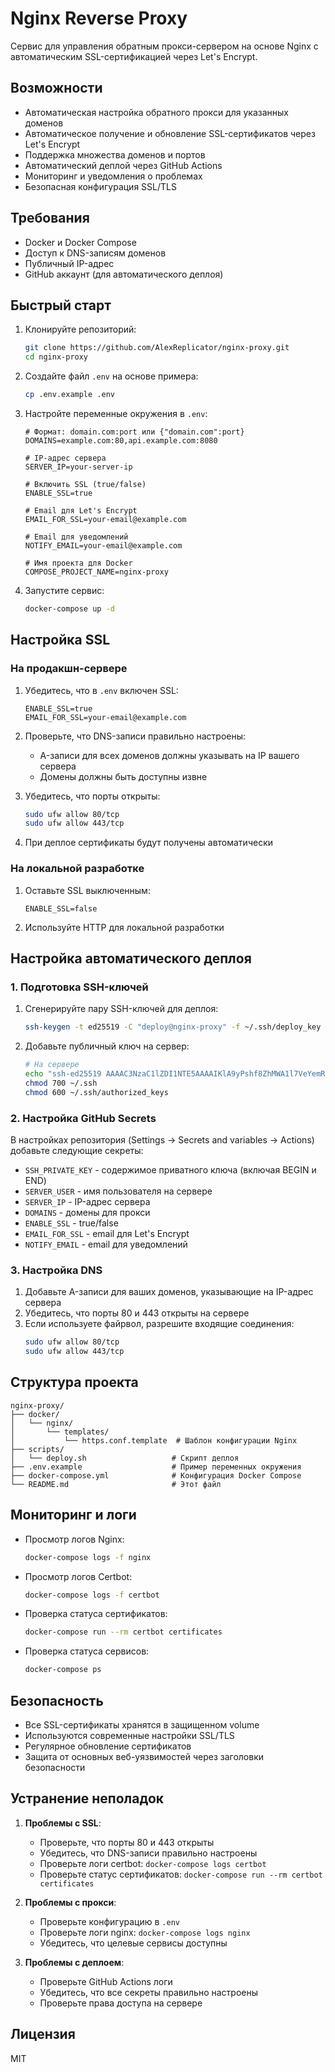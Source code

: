 # Nginx Reverse Proxy

Сервис для управления обратным прокси-сервером на основе Nginx с автоматическим SSL-сертификацией через Let's Encrypt.

## Возможности

- Автоматическая настройка обратного прокси для указанных доменов
- Автоматическое получение и обновление SSL-сертификатов через Let's Encrypt
- Поддержка множества доменов и портов
- Автоматический деплой через GitHub Actions
- Мониторинг и уведомления о проблемах
- Безопасная конфигурация SSL/TLS

## Требования

- Docker и Docker Compose
- Доступ к DNS-записям доменов
- Публичный IP-адрес
- GitHub аккаунт (для автоматического деплоя)

## Быстрый старт

1. Клонируйте репозиторий:
   ```bash
   git clone https://github.com/AlexReplicator/nginx-proxy.git
   cd nginx-proxy
   ```

2. Создайте файл `.env` на основе примера:
   ```bash
   cp .env.example .env
   ```

3. Настройте переменные окружения в `.env`:
   ```env
   # Формат: domain.com:port или {"domain.com":port}
   DOMAINS=example.com:80,api.example.com:8080

   # IP-адрес сервера
   SERVER_IP=your-server-ip

   # Включить SSL (true/false)
   ENABLE_SSL=true

   # Email для Let's Encrypt
   EMAIL_FOR_SSL=your-email@example.com

   # Email для уведомлений
   NOTIFY_EMAIL=your-email@example.com

   # Имя проекта для Docker
   COMPOSE_PROJECT_NAME=nginx-proxy
   ```

4. Запустите сервис:
   ```bash
   docker-compose up -d
   ```

## Настройка SSL

### На продакшн-сервере

1. Убедитесь, что в `.env` включен SSL:
   ```env
   ENABLE_SSL=true
   EMAIL_FOR_SSL=your-email@example.com
   ```

2. Проверьте, что DNS-записи правильно настроены:
   - A-записи для всех доменов должны указывать на IP вашего сервера
   - Домены должны быть доступны извне

3. Убедитесь, что порты открыты:
   ```bash
   sudo ufw allow 80/tcp
   sudo ufw allow 443/tcp
   ```

4. При деплое сертификаты будут получены автоматически

### На локальной разработке

1. Оставьте SSL выключенным:
   ```env
   ENABLE_SSL=false
   ```

2. Используйте HTTP для локальной разработки

## Настройка автоматического деплоя

### 1. Подготовка SSH-ключей

1. Сгенерируйте пару SSH-ключей для деплоя:
   ```bash
   ssh-keygen -t ed25519 -C "deploy@nginx-proxy" -f ~/.ssh/deploy_key -N ""
   ```

2. Добавьте публичный ключ на сервер:
   ```bash
   # На сервере
   echo "ssh-ed25519 AAAAC3NzaC1lZDI1NTE5AAAAIKlA9yPshf8ZhMWA1l7VeYemRa9AeCY+49i+TR07JH+5 deploy@nginx-proxy" >> ~/.ssh/authorized_keys
   chmod 700 ~/.ssh
   chmod 600 ~/.ssh/authorized_keys
   ```

### 2. Настройка GitHub Secrets

В настройках репозитория (Settings -> Secrets and variables -> Actions) добавьте следующие секреты:

- `SSH_PRIVATE_KEY` - содержимое приватного ключа (включая BEGIN и END)
- `SERVER_USER` - имя пользователя на сервере
- `SERVER_IP` - IP-адрес сервера
- `DOMAINS` - домены для прокси
- `ENABLE_SSL` - true/false
- `EMAIL_FOR_SSL` - email для Let's Encrypt
- `NOTIFY_EMAIL` - email для уведомлений

### 3. Настройка DNS

1. Добавьте A-записи для ваших доменов, указывающие на IP-адрес сервера
2. Убедитесь, что порты 80 и 443 открыты на сервере
3. Если используете файрвол, разрешите входящие соединения:
   ```bash
   sudo ufw allow 80/tcp
   sudo ufw allow 443/tcp
   ```

## Структура проекта

```
nginx-proxy/
├── docker/
│   └── nginx/
│       └── templates/
│           └── https.conf.template  # Шаблон конфигурации Nginx
├── scripts/
│   └── deploy.sh                   # Скрипт деплоя
├── .env.example                    # Пример переменных окружения
├── docker-compose.yml              # Конфигурация Docker Compose
└── README.md                       # Этот файл
```

## Мониторинг и логи

- Просмотр логов Nginx:
  ```bash
  docker-compose logs -f nginx
  ```

- Просмотр логов Certbot:
  ```bash
  docker-compose logs -f certbot
  ```

- Проверка статуса сертификатов:
  ```bash
  docker-compose run --rm certbot certificates
  ```

- Проверка статуса сервисов:
  ```bash
  docker-compose ps
  ```

## Безопасность

- Все SSL-сертификаты хранятся в защищенном volume
- Используются современные настройки SSL/TLS
- Регулярное обновление сертификатов
- Защита от основных веб-уязвимостей через заголовки безопасности

## Устранение неполадок

1. **Проблемы с SSL**:
   - Проверьте, что порты 80 и 443 открыты
   - Убедитесь, что DNS-записи правильно настроены
   - Проверьте логи certbot: `docker-compose logs certbot`
   - Проверьте статус сертификатов: `docker-compose run --rm certbot certificates`

2. **Проблемы с прокси**:
   - Проверьте конфигурацию в `.env`
   - Проверьте логи nginx: `docker-compose logs nginx`
   - Убедитесь, что целевые сервисы доступны

3. **Проблемы с деплоем**:
   - Проверьте GitHub Actions логи
   - Убедитесь, что все секреты правильно настроены
   - Проверьте права доступа на сервере

## Лицензия

MIT
